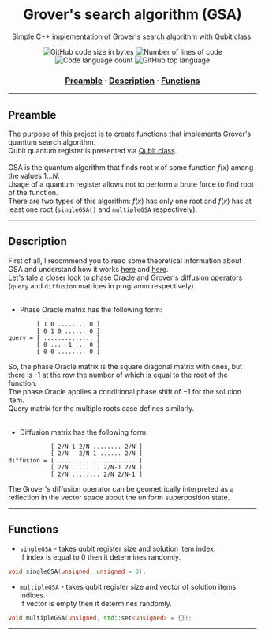 <h1 align="center">
	Grover's search algorithm (GSA)
</h1>

<p align="center">
	Simple C++ implementation of Grover's search algorithm with Qubit class.
</p>

<p align="center">
	<img alt="GitHub code size in bytes" src="https://img.shields.io/github/languages/code-size/haimasker/Grover-search-algorithm?color=blue" />
	<img alt="Number of lines of code" src="https://img.shields.io/tokei/lines/github/haimasker/Grover-search-algorithm?color=blue" />
	<img alt="Code language count" src="https://img.shields.io/github/languages/count/haimasker/Grover-search-algorithm?color=blue" />
	<img alt="GitHub top language" src="https://img.shields.io/github/languages/top/haimasker/Grover-search-algorithm?color=blue" />
</p>

<h3 align="center">
	<a href="#preamble">Preamble</a>
	<span> · </span>
  <a href="#description">Description</a>
  <span> · </span>
  <a href="#functions">Functions</a>
</h3>

---

<a name="preamble"></a>
## Preamble

The purpose of this project is to create functions that implements Grover's quantum search algorithm. <br>
Qubit quantum register is presented via [Qubit class](https://github.com/Haimasker/Qubit). <br> <br>
GSA is the quantum algorithm that finds root $x$ of some function $f(x)$ among the values $1...N$. <br>
Usage of a quantum register allows not to perform a brute force to find root of the function. <br>
There are two types of this algorithm: $f(x)$ has only one root and $f(x)$ has at least one root (`singleGSA()` and `multipleGSA` respectively).

---

<a name="description"></a>
## Description

First of all, I recommend you to read some theoretical information about GSA and understand how it works [here](https://en.wikipedia.org/wiki/Grover%27s_algorithm) and [here](https://docs.microsoft.com/en-us/azure/quantum/concepts-grovers). <br>
Let's tale a closer look to phase Oracle and Grover's diffusion operators (`query` and `diffusion` matrices in programm respectively). <br> <br>
* Phase Oracle matrix has the following form:
```
        [ 1 0 ........ 0 ]
        [ 0 1 0 ...... 0 ]
query = [ .............. ]
        [ 0 ... -1 ... 0 ]
        [ 0 0 ........ 0 ]
```
  So, the phase Oracle matrix is the square diagonal matrix with ones, but there is -1 at the row the number of which is equal to the root of the function. <br>
  The phase Oracle applies a conditional phase shift of −1 for the solution item. <br> 
  Query matrix for the multiple roots case defines similarly. <br> <br>
  
* Diffusion matrix has the following form:
```
            [ 2/N-1 2/N ........ 2/N ]
            [ 2/N   2/N-1 ...... 2/N ]
diffusion = [ ...................... ]
            [ 2/N ........ 2/N-1 2/N ]
            [ 2/N ........ 2/N 2/N-1 ]
```
  The Grover's diffusion operator can be geometrically interpreted as a reflection in the vector space about the uniform superposition state.
  
---

<a name="functions"></a>
## Functions

* `singleGSA` - takes qubit register size and solution item index. <br>
If index is equal to 0 then it determines randomly.
```cpp
void singleGSA(unsigned, unsigned = 0);
```

* `multipleGSA` - takes qubit register size and vector of solution items indices. <br>
If vector is empty then it determines randomly.
```cpp
void multipleGSA(unsigned, std::set<unsigned> = {});
```

---
